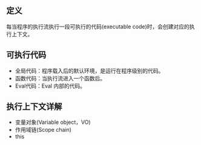 ## 定义
每当程序的执行流执行一段可执行的代码(executable code)时，会创建对应的执行上下文。  
## 可执行代码
* 全局代码：程序载入后的默认环境，是运行在程序级别的代码。
* 函数代码：当执行流进入一个函数后。
* Eval代码：Eval 内部的代码。
## 执行上下文详解
* 变量对象(Variable object，VO)
* 作用域链(Scope chain)
* this
